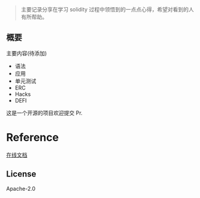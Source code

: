 > 主要记录分享在学习 solidity 过程中领悟到的一点点心得，希望对看到的人有所帮助。

## 概要

主要内容(待添加)

- 语法
- 应用
- 单元测试
- ERC
- Hacks
- DEFI

这是一个开源的项目欢迎提交 Pr.

# Reference

[在线文档](solidity-learn.vercel.app)

## License

Apache-2.0
